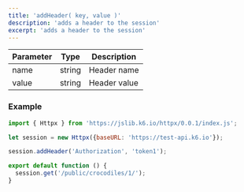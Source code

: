 ```yaml
---
title: 'addHeader( key, value )'
description: 'adds a header to the session'
excerpt: 'adds a header to the session'
---
```



| Parameter | Type            | Description                                                      |
| --------- | --------------- | ---------------------------------------------------------------- |
| name  | string  | Header name |
| value  | string  | Header value |


### Example

<CodeGroup labels={[]}>

```javascript
import { Httpx } from 'https://jslib.k6.io/httpx/0.0.1/index.js';

let session = new Httpx({baseURL: 'https://test-api.k6.io'});

session.addHeader('Authorization', 'token1');

export default function () {
  session.get('/public/crocodiles/1/'); 
}
```

</CodeGroup>